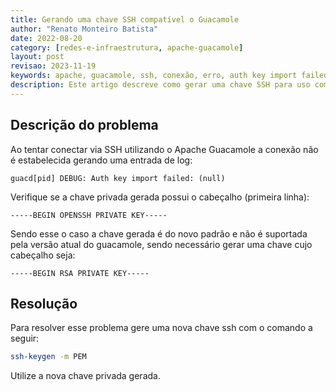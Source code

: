 ```yaml
---
title: Gerando uma chave SSH compatível o Guacamole
author: "Renato Monteiro Batista"
date: 2022-08-20
category: [redes-e-infraestrutura, apache-guacamole]
layout: post
revisao: 2023-11-19
keywords: apache, guacamole, ssh, conexão, erro, auth key import failed
description: Este artigo descreve como gerar uma chave SSH para uso com o guacamole
---
```


## Descrição do problema

Ao tentar conectar via SSH utilizando o Apache Guacamole a conexão não é estabelecida gerando uma entrada de log:

`guacd[pid] DEBUG: Auth key import failed: (null)`

Verifique se a chave privada gerada possui o cabeçalho (primeira linha):

`-----BEGIN OPENSSH PRIVATE KEY-----`

Sendo esse o caso a chave gerada é do novo padrão e não é suportada pela versão atual do guacamole, sendo necessário gerar uma chave cujo cabeçalho seja:

`-----BEGIN RSA PRIVATE KEY-----`

## Resolução

Para resolver esse problema gere uma nova chave ssh com o comando a seguir:

```bash
ssh-keygen -m PEM
```

Utilize a nova chave privada gerada.

